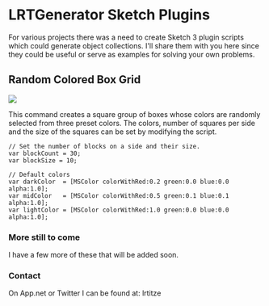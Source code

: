 # LRTGenerator Sketch Plugins

For various projects there was a need to create Sketch 3 plugin scripts which could generate object collections. I'll share them with you here since they could be useful or serve as examples for solving your own problems.

## Random Colored Box Grid

![](http://lrtitze.github.io/Sketch-Plugins-LRTGenerators/images/RandomNoiseBox.png)

This command creates a square group of boxes whose colors are randomly selected from three preset colors. The colors, number of squares per side and the size of the squares can be set by modifying the script.

```
// Set the number of blocks on a side and their size.
var blockCount = 30;
var blockSize = 10;

// Default colors
var darkColor  = [MSColor colorWithRed:0.2 green:0.0 blue:0.0 alpha:1.0];
var midColor   = [MSColor colorWithRed:0.5 green:0.1 blue:0.1 alpha:1.0];
var lightColor = [MSColor colorWithRed:1.0 green:0.0 blue:0.0 alpha:1.0];
```


### More still to come

I have a few more of these that will be added soon.

### Contact
On App.net or Twitter I can be found at: lrtitze
